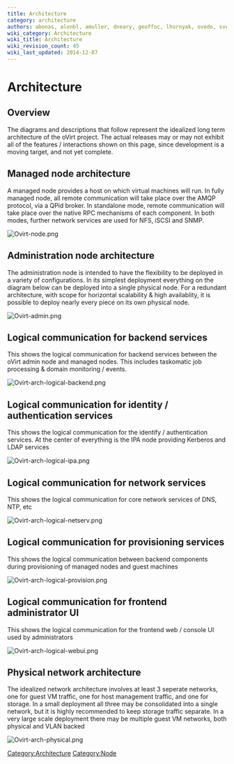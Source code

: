 ```yaml
---
title: Architecture
category: architecture
authors: abonas, alonbl, amuller, dneary, geoffoc, lhornyak, ovedo, sven, vszocs
wiki_category: Architecture
wiki_title: Architecture
wiki_revision_count: 45
wiki_last_updated: 2014-12-07
---
```


# Architecture

## Overview

The diagrams and descriptions that follow represent the idealized long term architecture of the oVirt project. The actual releases may or may not exhibit all of the features / interactions shown on this page, since development is a moving target, and not yet complete.

## Managed node architecture

A managed node provides a host on which virtual machines will run. In fully managed node, all remote communication will take place over the AMQP protocol, via a QPid broker. In standalone mode, remote communication will take place over the native RPC mechanisms of each component. In both modes, further network services are used for NFS, iSCSI and SNMP.

![](Ovirt-node.png "Ovirt-node.png")

## Administration node architecture

The administration node is intended to have the flexibility to be deployed in a variety of configurations. In its simplest deployment everything on the diagram below can be deployed into a single physical node. For a redundant architecture, with scope for horizontal scalability & high availablity, it is possible to deploy nearly every piece on its own physical node.

![](Ovirt-admin.png "Ovirt-admin.png")

## Logical communication for backend services

This shows the logical communication for backend services between the oVirt admin node and managed nodes. This includes taskomatic job processing & domain monitoring / events.

![](Ovirt-arch-logical-backend.png "Ovirt-arch-logical-backend.png")

## Logical communication for identity / authentication services

This shows the logical communication for the identify / authentication services. At the center of everything is the IPA node providing Kerberos and LDAP services

![](Ovirt-arch-logical-ipa.png "Ovirt-arch-logical-ipa.png")

## Logical communication for network services

This shows the logical communication for core network services of DNS, NTP, etc

![](Ovirt-arch-logical-netserv.png "Ovirt-arch-logical-netserv.png")

## Logical communication for provisioning services

This shows the logical communication between backend components during provisioning of managed nodes and guest machines

![](Ovirt-arch-logical-provision.png "Ovirt-arch-logical-provision.png")

## Logical communication for frontend administrator UI

This shows the logical communication for the frontend web / console UI used by administrators

![](Ovirt-arch-logical-webui.png "Ovirt-arch-logical-webui.png")

## Physical network architecture

The idealized network architecture involves at least 3 seperate networks, one for guest VM traffic, one for host management traffic, and one for storage. In a small deployment all three may be consolidated into a single network, but it is highly recommended to keep storage traffic separate. In a very large scale deployment there may be multiple guest VM networks, both physical and VLAN backed

![](Ovirt-arch-physical.png "Ovirt-arch-physical.png")

<Category:Architecture> <Category:Node>
